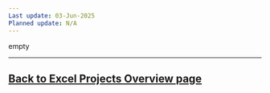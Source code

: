 ```yaml
---
Last update: 03-Jun-2025
Planned update: N/A
---
```


empty

---
[Back to Excel Projects Overview page](/projects_excel.md)
---
